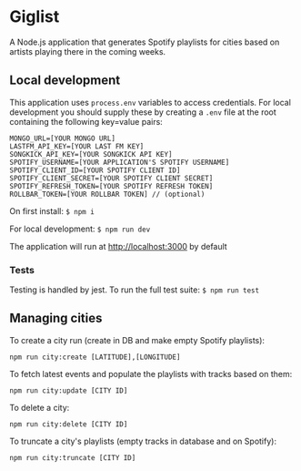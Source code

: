 # Giglist

A Node.js application that generates Spotify playlists for cities based on artists playing there in the coming weeks.

## Local development

This application uses `process.env` variables to access credentials. For local development you should supply these by creating a `.env` file at the root containing the following key=value pairs:

```
MONGO_URL=[YOUR MONGO URL]
LASTFM_API_KEY=[YOUR LAST FM KEY]
SONGKICK_API_KEY=[YOUR SONGKICK API KEY]
SPOTIFY_USERNAME=[YOUR APPLICATION'S SPOTIFY USERNAME]
SPOTIFY_CLIENT_ID=[YOUR SPOTIFY CLIENT ID]
SPOTIFY_CLIENT_SECRET=[YOUR SPOTIFY CLIENT SECRET]
SPOTIFY_REFRESH_TOKEN=[YOUR SPOTIFY REFRESH TOKEN]
ROLLBAR_TOKEN=[YOUR ROLLBAR TOKEN] // (optional)
```

On first install: `$ npm i`

For local development: `$ npm run dev`

The application will run at [http://localhost:3000](http://localhost:3000) by default

### Tests

Testing is handled by jest. To run the full test suite: `$ npm run test`

## Managing cities

To create a city run (create in DB and make empty Spotify playlists):

`npm run city:create [LATITUDE],[LONGITUDE]`

To fetch latest events and populate the playlists with tracks based on them:

`npm run city:update [CITY ID]`

To delete a city:

`npm run city:delete [CITY ID]`

To truncate a city's playlists (empty tracks in database and on Spotify):

`npm run city:truncate [CITY ID]`
